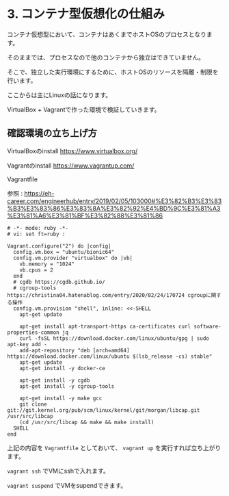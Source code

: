 # 3. コンテナ型仮想化の仕組み
コンテナ仮想型において、コンテナはあくまでホストOSのプロセスとなります。

そのままでは、プロセスなので他のコンテナから独立はできていません。

そこで、独立した実行環境にするために、ホストOSのリソースを隔離・制限を行います。

ここからは主にLinuxの話になります。

VirtualBox + Vagrantで作った環境で検証していきます。

## 確認環境の立ち上げ方
VirtualBoxのinstall  https://www.virtualbox.org/

Vagrantのinstall  https://www.vagrantup.com/

Vagrantfile

参照 : https://eh-career.com/engineerhub/entry/2019/02/05/103000#%E3%82%B3%E3%83%B3%E3%83%86%E3%83%8A%E3%82%92%E4%BD%9C%E3%81%A3%E3%81%A6%E3%81%BF%E3%82%88%E3%81%86

```
# -*- mode: ruby -*-
# vi: set ft=ruby :
 
Vagrant.configure("2") do |config|
  config.vm.box = "ubuntu/bionic64"
  config.vm.provider "virtualbox" do |vb|
    vb.memory = "1024"
    vb.cpus = 2
  end
  # cgdb https://cgdb.github.io/
  # cgroup-tools https://christina04.hatenablog.com/entry/2020/02/24/170724 cgroupに関する操作
  config.vm.provision "shell", inline: <<-SHELL
    apt-get update
 
    apt-get install apt-transport-https ca-certificates curl software-properties-common jq
    curl -fsSL https://download.docker.com/linux/ubuntu/gpg | sudo apt-key add -
    add-apt-repository "deb [arch=amd64] https://download.docker.com/linux/ubuntu $(lsb_release -cs) stable"
    apt-get update
    apt-get install -y docker-ce
 
    apt-get install -y cgdb
    apt-get install -y cgroup-tools
 
    apt-get install -y make gcc
    git clone git://git.kernel.org/pub/scm/linux/kernel/git/morgan/libcap.git /usr/src/libcap
    (cd /usr/src/libcap && make && make install)
  SHELL
end
```

上記の内容を `Vagrantfile` としておいて、 `vagrant up` を実行すれば立ち上がります。

`vagrant ssh` でVMにsshで入れます。

`vagrant suspend` でVMをsupendできます。
